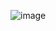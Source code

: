 ![image](https://user-images.githubusercontent.com/92679540/170858481-0a065fb2-5f77-4b04-9530-9d008d23d54d.png)
